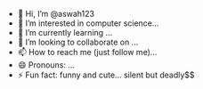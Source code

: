- 👋 Hi, I’m @aswah123
- 👀 I’m interested in computer science...
- 🌱 I’m currently learning ...
- 💞️ I’m looking to collaborate on ...
- 📫 How to reach me (just follow me)...
- 😄 Pronouns: ...
- ⚡ Fun fact: funny and cute...
silent but deadly$$
<!---
aswah123/aswah123 is a ✨ special ✨ repository because its `README.md` (this file) appears on your GitHub profile.
You can click the Preview link to take a look at your changes.
--->
